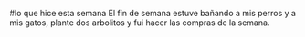 #lo que hice esta semana
El fin de semana estuve bañando a mis perros y a mis gatos, plante dos arbolitos y fui hacer las
compras de la semana.
